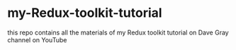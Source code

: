 # my-Redux-toolkit-tutorial
this repo contains all the materials of my Redux toolkit tutorial on Dave Gray channel on YouTube
